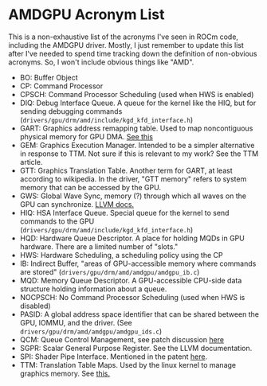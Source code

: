 AMDGPU Acronym List
===================

This is a non-exhaustive list of the acronyms I've seen in ROCm code, including
the AMDGPU driver. Mostly, I just remember to update this list after I've
needed to spend time tracking down the definition of non-obvious acronyms. So,
I won't include obvious things like "AMD".

 - BO: Buffer Object
 - CP: Command Processor
 - CPSCH: Command Processor Scheduling (used when HWS is enabled)
 - DIQ: Debug Interface Queue. A queue for the kernel like the HIQ, but for sending debugging commands (`drivers/gpu/drm/amd/include/kgd_kfd_interface.h`)
 - GART: Graphics address remapping table. Used to map noncontiguous physical memory for GPU DMA. [See this](https://en.wikipedia.org/wiki/Graphics_address_remapping_table)
 - GEM: Graphics Execution Manager. Intended to be a simpler alternative in response to TTM. Not sure if this is relevant to my work? See the TTM article.
 - GTT: Graphics Translation Table. Another term for GART, at least according to wikipedia. In the driver, "GTT memory" refers to system memory that can be accessed by the GPU.
 - GWS: Global Wave Sync, memory (?) through which all waves on the GPU can synchronize. [LLVM docs.](https://www.kernel.org/doc/html/latest/gpu/amdgpu.html)
 - HIQ: HSA Interface Queue. Special queue for the kernel to send commands to the GPU (`drivers/gpu/drm/amd/include/kgd_kfd_interface.h`)
 - HQD: Hardware Queue Descriptor.  A place for holding MQDs in GPU hardware.  There are a limited number of "slots."
 - HWS: Hardware Scheduling, a scheduling policy using the CP
 - IB: Indirect Buffer, "areas of GPU-accessible memory where commands are stored" (`drivers/gpu/drm/amd/amdgpu/amdgpu_ib.c`)
 - MQD: Memory Queue Descriptor.  A GPU-accessible CPU-side data structure holding information about a queue.
 - NOCPSCH: No Command Processor Scheduling (used when HWS is disabled)
 - PASID: A global address space identifier that can be shared between the GPU, IOMMU, and the driver. (See `drivers/gpu/drm/amd/amdgpu/amdgpu_ids.c`)
 - QCM: Queue Control Management, see patch discussion [here](https://lwn.net/Articles/607730/)
 - SGPR: Scalar General Purpose Register. See the LLVM documentation.
 - SPI: Shader Pipe Interface.  Mentioned in the patent [here](https://patentimages.storage.googleapis.com/03/03/e7/5d1b1c95b8a79e/US20210049729A1.pdf).
 - TTM: Translation Table Maps. Used by the linux kernel to manage graphics memory. See [this.](https://www.kernel.org/doc/html/v4.10/gpu/drm-mm.html)

